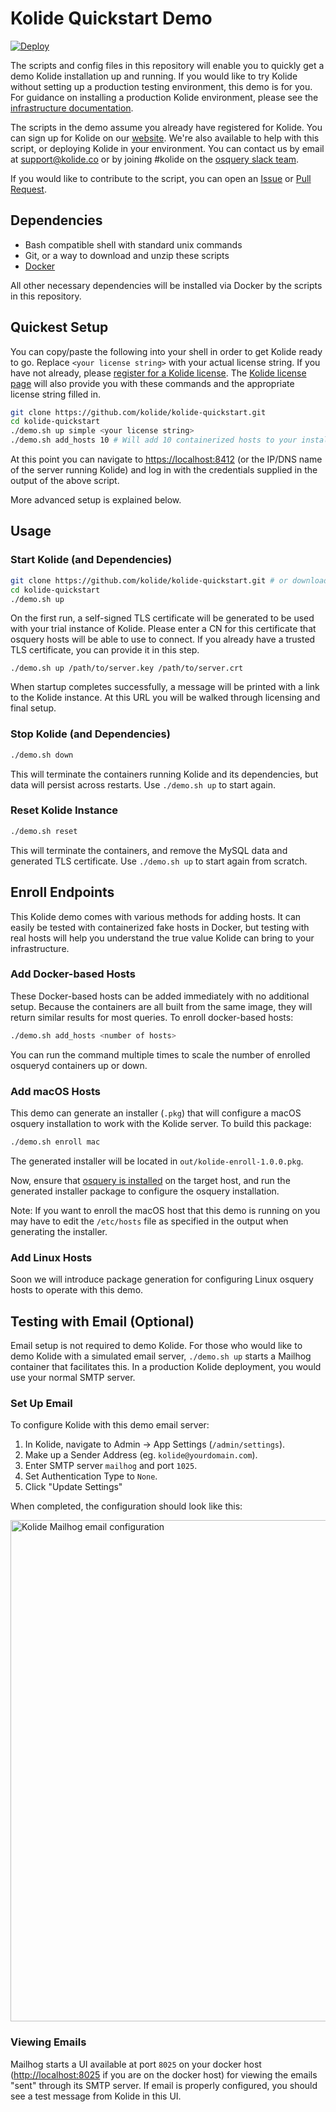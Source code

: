 # Kolide Quickstart Demo

[![Deploy](https://www.herokucdn.com/deploy/button.svg)](https://heroku.com/deploy?template=https://github.com/kolide/kolide-quickstart/tree/master)

The scripts and config files in this repository will enable you to quickly get a demo Kolide installation up and running. If you would like to try Kolide without setting up a production testing environment, this demo is for you. For guidance on installing a production Kolide environment, please see the [infrastructure documentation](https://docs.kolide.co/kolide/current/infrastructure/index.html).

The scripts in the demo assume you already have registered for Kolide. You can sign up for Kolide on our [website](https://kolide.co/).
We're also available to help with this script, or deploying Kolide in your environment.
You can contact us by email at support@kolide.co or by joining #kolide on the [osquery slack team](https://osquery-slack.herokuapp.com/).

If you would like to contribute to the script, you can open an [Issue](https://github.com/kolide/kolide-quickstart/issues) or [Pull Request](https://github.com/kolide/kolide-quickstart/pulls).

## Dependencies

-  Bash compatible shell with standard unix commands
-  Git, or a way to download and unzip these scripts
-  [Docker](https://docs.docker.com/engine/installation/)

All other necessary dependencies will be installed via Docker by the scripts in this repository.

## Quickest Setup

You can copy/paste the following into your shell in order to get Kolide ready to go. Replace `<your license string>` with your actual license string. If you have not already, please [register for a Kolide license](https://www.kolide.co/register). The [Kolide license page](https://www.kolide.co/account/kolide/product-and-license) will also provide you with these commands and the appropriate license string filled in.

```bash
git clone https://github.com/kolide/kolide-quickstart.git
cd kolide-quickstart
./demo.sh up simple <your license string>
./demo.sh add_hosts 10 # Will add 10 containerized hosts to your installation
```

At this point you can navigate to [https://localhost:8412](https://localhost:8412) (or the IP/DNS name of the server running Kolide) and log in with the credentials supplied in the output of the above script.

More advanced setup is explained below.

## Usage

### Start Kolide (and Dependencies)
```bash
git clone https://github.com/kolide/kolide-quickstart.git # or download and unzip https://github.com/kolide/kolide-quickstart/archive/master.zip
cd kolide-quickstart
./demo.sh up
```

On the first run, a self-signed TLS certificate will be generated to be used with your trial instance of Kolide. Please enter a CN for this certificate that osquery hosts will be able to use to connect.
If you already have a trusted TLS certificate, you can provide it in this step.
```
./demo.sh up /path/to/server.key /path/to/server.crt
```

When startup completes successfully, a message will be printed with a link to the Kolide instance. At this URL you will be walked through licensing and final setup.

### Stop Kolide (and Dependencies)

```bash
./demo.sh down
```

This will terminate the containers running Kolide and its dependencies, but data will persist across restarts. Use `./demo.sh up` to start again.

### Reset Kolide Instance

```bash
./demo.sh reset
```

This will terminate the containers, and remove the MySQL data and generated TLS certificate. Use `./demo.sh up` to start again from scratch.

## Enroll Endpoints

This Kolide demo comes with various methods for adding hosts. It can easily be tested with containerized fake hosts in Docker, but testing with real hosts will help you understand the true value Kolide can bring to your infrastructure.

### Add Docker-based Hosts

These Docker-based hosts can be added immediately with no additional setup. Because the containers are all built from the same image, they will return similar results for most queries. To enroll docker-based hosts:

```bash
./demo.sh add_hosts <number of hosts>
```

You can run the command multiple times to scale the number of enrolled osqueryd containers up or down.

### Add macOS Hosts

This demo can generate an installer (`.pkg`) that will configure a macOS osquery installation to work with the Kolide server. To build this package:

```bash
./demo.sh enroll mac
```

The generated installer will be located in `out/kolide-enroll-1.0.0.pkg`.

Now, ensure that [osquery is installed](https://osquery.io/downloads/) on the target host, and run the generated installer package to configure the osquery installation.

Note: If you want to enroll the macOS host that this demo is running on you may have to edit the `/etc/hosts` file as specified in the output when generating the installer.

### Add Linux Hosts

Soon we will introduce package generation for configuring Linux osquery hosts to operate with this demo.

## Testing with Email (Optional)

Email setup is not required to demo Kolide. For those who would like to demo Kolide with a simulated email server, `./demo.sh up` starts a Mailhog container that facilitates this. In a production Kolide deployment, you would use your normal SMTP server.

### Set Up Email

To configure Kolide with this demo email server:

1. In Kolide, navigate to Admin -> App Settings (`/admin/settings`).
2. Make up a Sender Address (eg. `kolide@yourdomain.com`).
2. Enter SMTP server `mailhog` and port `1025`.
3. Set Authentication Type to `None`.
4. Click "Update Settings"

When completed, the configuration should look like this:

<img width="802" alt="Kolide Mailhog email configuration" src="https://cloud.githubusercontent.com/assets/575602/22914173/ff30949c-f223-11e6-8f3f-27675d6dbedb.png">

### Viewing Emails

Mailhog starts a UI available at port `8025` on your docker host ([http://localhost:8025](http://localhost:8025) if you are on the docker host) for viewing the emails "sent" through its SMTP server. If email is properly configured, you should see a test message from Kolide in this UI.
